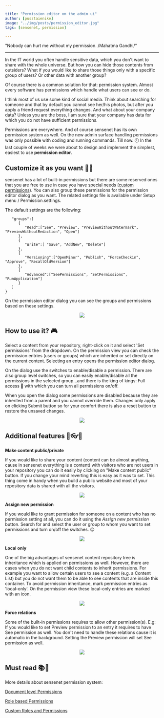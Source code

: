 ```yaml
---

title: "Permission editor on the admin ui"
author: [pusztaienike]
image: "../img/posts/permission_editor.jpg"
tags: [sensenet, permission]

---
```


"Nobody can hurt me without my permission. /Mahatma Gandhi/"

---

In the IT world you often handle sensitive data, which you don't want to share with the whole universe. But how you can hide those contents from outsiders? What if you would like to share those things only with a specific group of users? Or other data with another group? 

Of course there is a common solution for that: permission system. Almost every software has permissions which handle what users can see or do.

I think most of us use some kind of social media. Think about searching for someone and that by default you cannot see her/his photos, but after you apply a friend request everything changes.
And what about your company data? Unless you are the boss, I am sure that your company has data for which you do not have sufficient permissions.

Permissions are everywhere. And of course sensenet has its own permission system as well. On the new admin surface 
handling permissions was only possible with coding and running commands. Till now. 🕛 In the last couple of weeks we were about to design and implement the simplest, easiest to use **permission editor**.

## Customize it as you want 🔧🔨

sensenet has a lot of built-in permissions but there are some reserved ones that you are free to use in case you have special needs ([custom permissions](https://docs.sensenet.com/concepts/user-and-permission-management/04-custom-roles-and-permissions#permissions)). You can also group these permissions for the permission editor dialog as you want. The related settings file is available under Setup menu / Permission.settings.

The default settings are the following:

```{
   "groups":[
      {
         "Read":["See", "Preview", "PreviewWithoutWatermark", "PreviewWithoutRedaction", "Open"]
      },
      {
         "Write":[ "Save", "AddNew", "Delete"]
      },
      {
         "Versioning":["OpenMinor", "Publish", "ForceCheckin", "Approve", "RecallOldVersion"]
      },
      {
         "Advanced":["SeePermissions", "SetPermissions", "RunApplication"]
      }
   ]
}
```

On the permission editor dialog you can see the groups and permissions based on these settings. 

<p align="center">
<img src="/img/posts/permission_groups.png">
</p>

## How to use it? 🎮

Select a content from your repository, right-click on it and select 'Set permissions' from the dropdown. On the permission view you can check the permission entries (users or groups) which are inherited or set directly on the current content. Selecting an entry opens the permission editor dialog.

On the dialog use the switches to enable/disable a permission. There are also group level switches, so you can easily enable/disable all the permissions in the selected group...and there is the king of kings: Full access 👑 with which you can turn all permissions on/off.

When you open the dialog some permissions are disabled because they are inherited from a parent and you cannot override them. 
Changes only apply on clicking Submit button so for your comfort there is also a reset button to restore the unsaved changes.

<p align="center">
<img src="/img/posts/permission_how_to_use.gif">
</p>

## Additional features 💄👓👜

**Make content public/private**

If you would like to share your content (content can be almost anything, cause in sensenet everything is a content) with visitors who are not users in your repository you can do it easily by clicking on "Make content public" button. If you change your mind reverting this is easy as it was to set. This thing come in handy when you build a public website and most of your repository data is shared with all the visitors.

<p align="center">
<img src="/img/posts/permission_make_public.gif">
</p>

**Assign new permission**

If you would like to grant permission for someone on a content who has no permission setting at all, you can do it using the _Assign new permission_ button. Search for and select the user or group to whom you want to set permissions and turn on/off the switches. 😉

<p align="center">
<img src="/img/posts/permission_assign_new.gif">
</p>

**Local only**

One of the big advantages of sensenet content repository tree is inheritance which is applied on permissions as well. However, there are cases when you do not want child contents to inherit permissions. For example you want to allow certain users to see a content (e.g. a Content List) but you do not want them to be able to see contents that are inside this container. To avoid permission inheritance, mark permission entries as 'local-only'.
On the permission view these local-only entries are marked with an icon.

<p align="center">
<img src="/img/posts/permission_local_only.gif">
</p>


**Force relations**

Some of the built-in permissions requires to allow other permission(s). E.g: If you would like to set Preview permission to an entry it requires to have See permission as well. You don't need to handle these relations cause it is automatic in the background. Setting the Preview permission will set See permission as well.

<p align="center">
<img src="/img/posts/permission_force_relations.gif">
</p>


## Must read 📚🔖

More details about sensenet permission system:

[Document level Permissions](https://docs.sensenet.com/concepts/user-and-permission-management/02-document-level-permissions)

[Role based Permissions](https://docs.sensenet.com/concepts/user-and-permission-management/03-role-based-permissions)

[Custom Roles and Permissions](https://docs.sensenet.com/concepts/user-and-permission-management/04-custom-roles-and-permissions)
